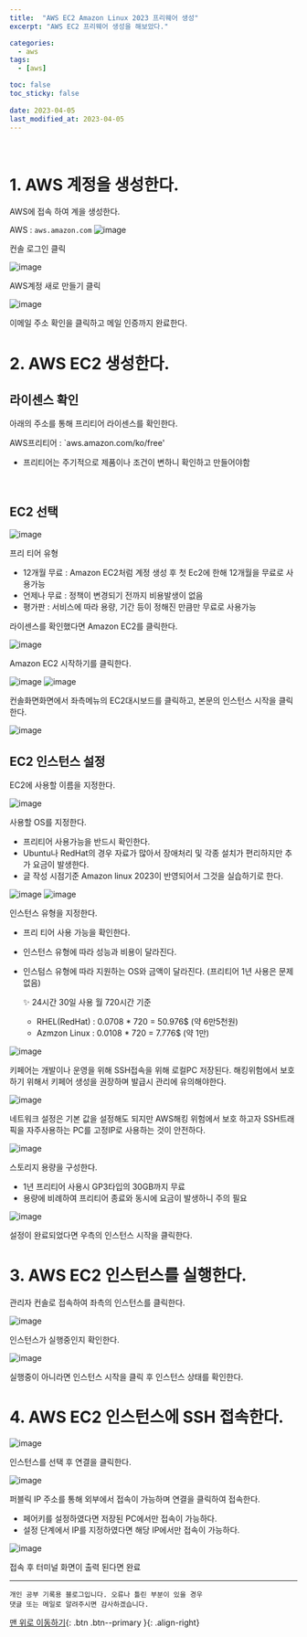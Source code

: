 ```yaml
---
title:  "AWS EC2 Amazon Linux 2023 프리웨어 생성" 
excerpt: "AWS EC2 프리웨어 생성을 해보았다."

categories:
  - aws
tags:
  - [aws]

toc: false
toc_sticky: false
 
date: 2023-04-05
last_modified_at: 2023-04-05
---
```



<br>

# 1. AWS 계정을 생성한다.

AWS에 접속 하여 계을 생성한다.

AWS : `aws.amazon.com`
![image](https://user-images.githubusercontent.com/13990392/229956998-2e2c221f-ef5f-49b7-b401-ce13b0e687aa.png)

컨솔 로그인 클릭

![image](https://user-images.githubusercontent.com/13990392/229957182-ad449004-d3c2-4ab0-90d9-4f682ba69824.png)

AWS계정 새로 만들기 클릭

![image](https://user-images.githubusercontent.com/13990392/229957342-6ea36239-3cbb-4fc2-96eb-74c81861faa1.png)

이메일 주소 확인을 클릭하고 메일 인증까지 완료한다.


# 2. AWS EC2 생성한다.
## 라이센스 확인

아래의 주소를 통해 프리티어 라이센스를 확인한다.

AWS프리티어 : `aws.amazon.com/ko/free'

- 프리티어는 주기적으로 제품이나 조건이 변하니 확인하고 만들어야함
<br>

## EC2 선택
![image](https://user-images.githubusercontent.com/13990392/229958755-c4442ead-b62c-4850-a3c1-09ebadabd4f5.png)

프리 티어 유형
- 12개월 무료 : Amazon EC2처럼 계정 생성 후 첫 Ec2에 한해 12개월을 무료로 사용가능
- 언제나 무료 : 정책이 변경되기 전까지 비용발생이 없음
- 평가판 : 서비스에 따라 용량, 기간 등이 정해진 만큼만 무료로 사용가능

라이센스를 확인했다면 Amazon EC2를 클릭한다.

![image](https://user-images.githubusercontent.com/13990392/229959652-f4e1210a-e014-40c4-b41f-155dd127c578.png)

Amazon EC2 시작하기를 클릭한다.

![image](https://user-images.githubusercontent.com/13990392/229959826-1fa86692-85ca-4291-8652-c6be8536e4d6.png) 
![image](https://user-images.githubusercontent.com/13990392/229959931-6ae02934-f14a-4bdb-8dff-73b9547b4904.png)

컨솔화면화면에서 좌측메뉴의 EC2대시보드를 클릭하고, 본문의 인스턴스 시작을 클릭한다.

![image](https://user-images.githubusercontent.com/13990392/229960582-360060e2-22e8-4ce0-bd6d-3476594b8c63.png)


## EC2 인스턴스 설정

EC2에 사용할 이름을 지정한다.

![image](https://user-images.githubusercontent.com/13990392/229960773-4e33ed4e-e8c3-4048-ac8a-13498efb527b.png)

사용할 OS를 지정한다.
- 프리티어 사용가능을 반드시 확인한다.
- Ubuntu나 RedHat의 경우 자료가 많아서 장애처리 및 각종 설치가 편리하지만 추가 요금이 발생한다.
- 글 작성 시점기준 Amazon linux 2023이 반영되어서 그것을 실습하기로 한다.

![image](https://user-images.githubusercontent.com/13990392/229961304-7a61b45f-98e4-4375-9f83-ce7af5d65e5a.png)
![image](https://user-images.githubusercontent.com/13990392/229961695-be917010-4658-42e2-b14b-80d21c8df48f.png)

인스턴스 유형을 지정한다.
 - 프리 티어 사용 가능을 확인한다.
 - 인스턴스 유형에 따라 성능과 비용이 달라진다.
 - 인스텀스 유형에 따라 지원하는 OS와 금액이 달라진다. (프리티어 1년 사용은 문제 없음)

    ✨ 24시간 30일 사용 월 720시간 기준 
    - RHEL(RedHat) : 0.0708 * 720 = 50.976$ (약 6만5천원)
    - Azmzon Linux : 0.0108 * 720 = 7.776$ (약 1만)


![image](https://user-images.githubusercontent.com/13990392/229963120-dad5179c-1189-4afa-b092-8818d9661ae5.png)

키페어는 개발이나 운영을 위해 SSH접속을 위해 로컬PC 저장된다.
해킹위험에서 보호하기 위해서 키페어 생성을 권장하며 발급시 관리에 유의해야한다.

![image](https://user-images.githubusercontent.com/13990392/229963543-77c569a9-0d83-45b1-9940-392429b60d4a.png)

네트워크 설정은 기본 값을 설정해도 되지만 AWS해킹 위험에서 보호 하고자 SSH트래픽을 자주사용하는 PC를 고정IP로 사용하는 것이 안전하다.


![image](https://user-images.githubusercontent.com/13990392/229964162-803607a1-4c80-470c-ae9e-fd58478b3738.png)

스토리지 용량을 구성한다.
- 1년 프리티어 사용시 GP3타입의 30GB까지 무료
- 용량에 비례하여 프리티어 종료와 동시에 요금이 발생하니 주의 필요


![image](https://user-images.githubusercontent.com/13990392/229964454-7ccb43a1-61f6-4e9e-9f60-02494f7c4361.png)

설정이 완료되었다면 우측의 인스턴스 시작을 클릭한다.

# 3. AWS EC2 인스턴스를 실행한다.

관리자 컨솔로 접속하여 좌측의 인스턴스를 클릭한다.

![image](https://user-images.githubusercontent.com/13990392/229986261-106b181c-123e-4703-9978-148603e530e7.png)

인스턴스가 실행중인지 확인한다.

![image](https://user-images.githubusercontent.com/13990392/229986540-eca7a53b-7682-4e2e-9e42-f381fe9bc9bc.png)

실행중이 아니라면 인스턴스 시작을 클릭 후 인스턴스 상태를 확인한다.


# 4. AWS EC2 인스턴스에 SSH 접속한다.

![image](https://user-images.githubusercontent.com/13990392/229986685-68ab22f7-bd50-4919-8459-c23cedfc1bd3.png)

인스턴스를 선택 후 연결을 클릭한다.

![image](https://user-images.githubusercontent.com/13990392/229987008-accda453-efa4-4d5d-a7b0-2d8c994838ea.png)

퍼블릭 IP 주소를 통해 외부에서 접속이 가능하며 연결을 클릭하여 접속한다.
- 페어키를 설정하였다면 저장된 PC에서만 접속이 가능하다.
- 설정 단계에서 IP를 지정하였다면 해당 IP에서만 접속이 가능하다.

![image](https://user-images.githubusercontent.com/13990392/229987411-37c0f3b9-508d-4ee2-97b3-c3562cece70b.png)

접속 후 터미널 화면이 출력 된다면 완료

***
    개인 공부 기록용 블로그입니다. 오류나 틀린 부분이 있을 경우 
    댓글 또는 메일로 알려주시면 감사하겠습니다.

[맨 위로 이동하기](#){: .btn .btn--primary }{: .align-right}




